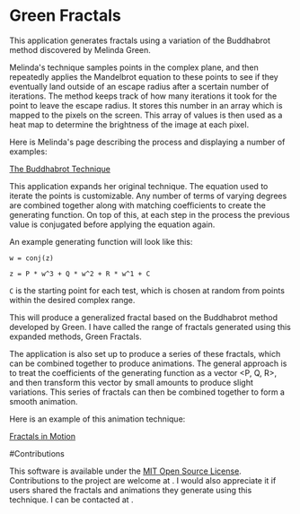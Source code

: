 # Green Fractals

This application generates fractals using a variation of the Buddhabrot method discovered by Melinda Green.

Melinda's technique samples points in the complex plane, and then repeatedly applies the Mandelbrot equation to these points to see if they eventually land outside of an escape radius after a scertain number of iterations. The method keeps track of how many iterations it took for the point to leave the escape radius. It stores this number in an array which is mapped to the pixels on the screen. This array of values is then used as a heat map to determine the brightness of the image at each pixel.

Here is Melinda's page describing the process and displaying a number of examples: 

[The Buddhabrot Technique](http://superliminal.com/fractals/bbrot/bbrot.htm)

This application expands her original technique. The equation used to iterate the points is customizable. Any number of terms of varying degrees are combined together along with matching coefficients to create the generating function. On top of this, at each step in the process the previous value is conjugated before applying the equation again.

An example generating function will look like this:

`w = conj(z)`

`z = P * w^3 + Q * w^2 + R * w^1 + C` 

`C` is the starting point for each test, which is chosen at random from points within the desired complex range. 

This will produce a generalized fractal based on the Buddhabrot method developed by Green. I have called the range of fractals generated using this expanded methods, Green Fractals.

The application is also set up to produce a series of these fractals, which can be combined together to produce animations. The general approach is to treat the coefficients of the generating function as a vector <P, Q, R>, and then transform this vector by small amounts to produce slight variations. This series of fractals can then be combined together to form a smooth animation.

Here is an example of this animation technique:

[Fractals in Motion](https://www.youtube.com/watch?v=lS3p8Gt9PLU)

#Contributions

This software is available under the [MIT Open Source License](https://github.com/ecssiah/green-fractals/blob/master/LICENSE.txt). Contributions to the project are welcome at [](https://github.com/ecssiah/green-fractals). I would also appreciate it if users shared the fractals and animations they generate using this technique. I can be contacted at [](ecssiah@gmail.com).   
